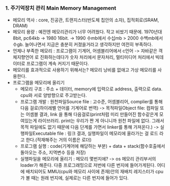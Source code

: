 ### 1. 주기억장치 관리  Main Memory Management

- 메모리 역사 : core, 진공관, 트랜지스터(반도체 칩안의 소자), 집적회로(SRAM, DRAM)
- 메모리 용량 : 예전엔 메모리관리가 너무 어려웠다. 작고 비쌌기 때문에. 1970년대 8bit, pc64kb -> 1980 16bit. -> 1990 수mb에서 수십mb > 2000 수백mb에서 수gb. 늘어나면서 지금은 충분히 커졌을거라고 생각하지만 여전히 부족하다. 
- 언제나 부족한 메모리 : 프로그램이 기계어, 어셈블리어에서 c언어 -> 자바같은 객체지향언어 로 진화하는데다가 숫자 처리에서 문자처리, 멀티미디어 처리에서 빅데이터로 프로그램이 계속 커지기 때문이다.
- 메모리를 효과적으로 사용하기 위해서는? 메모리 낭비를 없애고 가상 메모리를 사용한다. 
- 프로그램을 메모리에 올리기
  - 메모리 구조 : 주소 + 데이터, memory에 입력으로 address, 출력으로 data. cpu와 서로 양방향으로 주고받는다.
  - 프로그램 개발 : 원천파일Source file : 고수준, 어셈블리어, complier를 통해 다음 걸로(하이레벨 언어를 기계어로 번역) -> 목적파일Object file: 컴파일 또는 어셈블 결과, link 을 통해 다음걸로(print처럼 미리 만들어진 함수같은게 모여있는게 라이브러리. print는 우리가 짠 게 아니니까 원천 파일에 없다. 그래서 목적 파일에도 없기 때문에 다음 단계를 가면서 linker를 통해 가져온다.) -> 실행파일Executable file : 링크 결과,  실행파일이 메모리에 올라가는 걸 로드 라고 한다.(적재해주는 거의 이름은 로더)
  - 프로그램 실행 : code(기계어에 해당하는 부분) + data + stack(함수호출에서 돌아오는 주소, 지역변수 등을 저장)
  - 실행파일을 메모리에 올리기 : 메모리 몇번지에? -> os 메모리 관리부서의 loader가 해준다. 다중 프로그래밍으로 저번에 다른 번지에 들어가게된다. 어디에 배치되어도 MMU(cpu와 메모리 사이에 존재)안의 재배치 레지스터가 cpu가 볼 때는 원래 번지에, 실제로는 다른 번지에 들어가 있다.

